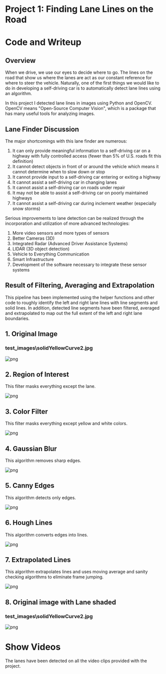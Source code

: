 
# Project 1: Finding Lane Lines on the Road

# Code and Writeup

## Overview

When we drive, we use our eyes to decide where to go.  The lines on the road that show us where the lanes are act as our constant reference for where to steer the vehicle.  Naturally, one of the first things we would like to do in developing a self-driving car is to automatically detect lane lines using an algorithm.

In this project I detected lane lines in images using Python and OpenCV.  OpenCV means "Open-Source Computer Vision", which is a package that has many useful tools for analyzing images.  
## Lane Finder Discussion

The major shortcomings with this lane finder are numerous:
1.	It can only provide meaningful information to a self-driving car on a highway with fully controlled access (fewer than 5% of U.S. roads fit this definition)
2.	It cannot detect objects in front of or around the vehicle which means it cannot determine when to slow down or stop
3.	It cannot provide input to a self-driving car entering or exiting a highway
4.	It cannot assist a self-driving car in changing lanes
5.	It cannot assist a self-driving car on roads under repair
6.	It may not be able to assist a self-driving car on poorly maintained highways
7.	It cannot assist a self-driving car during inclement weather (especially snow storms)

Serious improvements to lane detection can be realized through the incorporation and utilization of more advanced technologies:
1.	More video sensors and more types of sensors
2.	Better Cameras (3D)
3.	Integrated Radar (Advanced Driver Assistance Systems)
4.	LIDAR (3D object detection)
5.	Vehicle to Everything Communication
6.	Smart Infrastructure
7.	Development of the software necessary to integrate these sensor systems

## Result of Filtering, Averaging and Extrapolation

This pipeline has been implemented using the helper functions and other code to roughly identify the left and right lane lines with line segments and solid lines.  In addition, detected line segments have been filtered, averaged and extrapolated to map out the full extent of the left and right lane boundaries.

## 1. Original Image
### test_images\solidYellowCurve2.jpg



![png](p1_files/p1_5_1.png)



## 2. Region of Interest
 This filter masks everything except the lane.



![png](p1_files/p1_5_3.png)



## 3. Color Filter
 This filter masks everything except yellow and white colors.



![png](p1_files/p1_5_5.png)



## 4. Gaussian Blur
 This algorithm removes sharp edges.



![png](p1_files/p1_5_7.png)



## 5. Canny Edges
 This algorithm detects only edges.



![png](p1_files/p1_5_9.png)



## 6. Hough Lines
 This algorithm converts edges into lines.



![png](p1_files/p1_5_11.png)



## 7. Extrapolated Lines
 This algorithm extrapolates lines and uses moving average and sanity checking algorithms to eliminate frame jumping.



![png](p1_files/p1_5_13.png)



## 8. Original image with Lane shaded
### test_images\solidYellowCurve2.jpg



![png](p1_files/p1_5_15.png)


# Show Videos

The lanes have been detected on all the video clips provided with the project.
